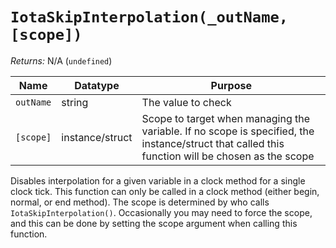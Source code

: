 # `IotaSkipInterpolation(_outName, [scope])`

_Returns:_ N/A (`undefined`)

|Name     |Datatype       |Purpose           |
|---------|---------------|------------------|
|`outName`|string         |The value to check|
|`[scope]`|instance/struct|Scope to target when managing the variable. If no scope is specified, the instance/struct that called this function will be chosen as the scope|

Disables interpolation for a given variable in a clock method for a single clock tick. This function can only be called in a clock method (either begin, normal, or end method). The scope is determined by who calls `IotaSkipInterpolation()`. Occasionally you may need to force the scope, and this can be done by setting the scope argument when calling this function.